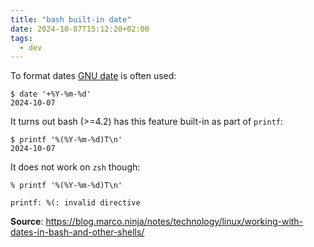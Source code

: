 ```yaml
---
title: "bash built-in date"
date: 2024-10-07T15:12:20+02:00
tags:
  - dev
---
```


To format dates [GNU
date](https://www.gnu.org/software/coreutils/manual/html_node/Examples-of-date.html)
is often used:

```shell
$ date '+%Y-%m-%d'
2024-10-07
```

It turns out bash (>=4.2) has this feature built-in as part of `printf`:

<!--more-->

```shell
$ printf '%(%Y-%m-%d)T\n'
2024-10-07
```

It does not work on `zsh` though:

```shell
% printf '%(%Y-%m-%d)T\n'

printf: %(: invalid directive
```

**Source**: https://blog.marco.ninja/notes/technology/linux/working-with-dates-in-bash-and-other-shells/
